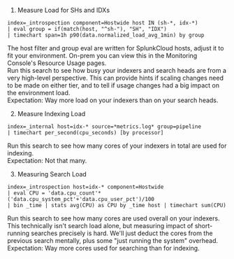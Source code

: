 1. Measure Load for SHs and IDXs
```
index=_introspection component=Hostwide host IN (sh-*, idx-*) 
| eval group = if(match(host, "^sh-"), "SH", "IDX") 
| timechart span=1h p90(data.normalized_load_avg_1min) by group
```
The host filter and group eval are written for SplunkCloud hosts, adjust it to fit your environment. On-prem you can view this in the Monitoring Console's Resource Usage pages.  
Run this search to see how busy your indexers and search heads are from a very high-level perspective. This can provide hints if scaling changes need to be made on either tier, and to tell if usage changes had a big impact on the environment load.  
Expectation: Way more load on your indexers than on your search heads.

2. Measure Indexing Load
```
index=_internal host=idx-* source=*metrics.log* group=pipeline
| timechart per_second(cpu_seconds) [by processor]
```
Run this search to see how many cores of your indexers in total are used for indexing.  
Expectation: Not that many.

3. Measuring Search Load
```
index=_introspection host=idx-* component=Hostwide
| eval CPU = 'data.cpu_count'*('data.cpu_system_pct'+'data.cpu_user_pct')/100
| bin _time | stats avg(CPU) as CPU by _time host | timechart sum(CPU)
```
Run this search to see how many cores are used overall on your indexers. This technically isn't search load alone, but measuring impact of short-running searches precisely is hard. We'll just deduct the cores from the previous search mentally, plus some "just running the system" overhead.  
Expectation: Way more cores used for searching than for indexing.
